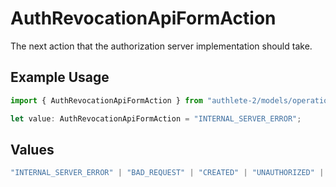 # AuthRevocationApiFormAction

The next action that the authorization server implementation should take.

## Example Usage

```typescript
import { AuthRevocationApiFormAction } from "authlete-2/models/operations";

let value: AuthRevocationApiFormAction = "INTERNAL_SERVER_ERROR";
```

## Values

```typescript
"INTERNAL_SERVER_ERROR" | "BAD_REQUEST" | "CREATED" | "UNAUTHORIZED" | "FORBIDDEN" | "JSON" | "JWT" | "OK"
```